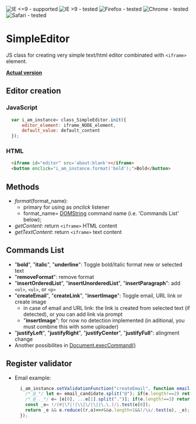 ![IE <=9 - supported](https://img.shields.io/badge/IE%20%3C=9-supported-green.svg) ![IE >9 - tested](https://img.shields.io/badge/IE%20%3E9-tested-brightgreen.svg) ![Firefox - tested](https://img.shields.io/badge/Firefox-tested-brightgreen.svg) ![Chrome - tested](https://img.shields.io/badge/Chrome-tested-brightgreen.svg)  ![Safari - tested](https://img.shields.io/badge/Safari-tested-brightgreen.svg)
# SimpleEditor
JS class for creating very simple text/html editor combinated with ```<iframe>``` element.

**[Actual version](https://github.com/jaandrle/SimpleEditor/releases/tag/v0.7)**
## Editor creation
### JavaScript
  ```javascript
    var i_am_instance= class_SimpleEditor.init({
        editor_element: iframe_NODE_element,
        default_value: default_content
    });
  ```

### HTML
  ```html
    <iframe id="editor" src='about:blank'></iframe>
    <button onclick="i_am_instance.format('bold');">Bold</button>
```

## Methods
  - *format*(format_name): 
    * primary for using as *onclick* listener
    * format_name= [DOMString](https://developer.mozilla.org/en-US/docs/Web/API/DOMString) command name (i.e. 'Commands List' below);
  - *getContent*: return ```<iframe>``` HTML content
  - *getTextContent*: return ```<iframe>``` text content

## Commands List
  - "**bold**", "**italic**", "**underline**": Toggle bold/italic format new or selected text
  - "**removeFormat**": remove format
  - "**insertOrderedList**", "**insertUnorderedList**", "**insertParagraph**": add ```<ol>```, ```<ul>```, or ```<p>```
  - "**createEmail**", "**createLink**", "**insertImage**": Toggle email, URL link or create image
    * in case of email and URL link: the link is created from selected text (if detected), or you can add link via prompt
    * "**insertImage**": for now no detection implemented (in aditional, you must combine this with some uploader)
  - "**justifyLeft**", "**justifyRight**", "**justifyCenter**", "**justifyFull**": alingment change
  - Another possibilites in [Document.execCommand()](https://developer.mozilla.org/en-US/docs/Web/API/Document/execCommand)

## Register validator
  - Email example:
    ```javascript
      i_am_instance.setValidationFunction("createEmail", function emailValidation(email_candidate) {
        /*_@_*/ let e= email_candidate.split("@"); if(e.length!==2) return false;
        /*_@_._*/ e= [e[0], ...e[1].split(".")]; if(e.length!==3) return false;
        const _e= !/(#|\?|!|\\|\/|\||\.\.)/i.test(e[0]);
        return _e && e.reduce((r,o)=>r&&o.length>1&&!/\s/.test(o), _e);
      });
    ```
